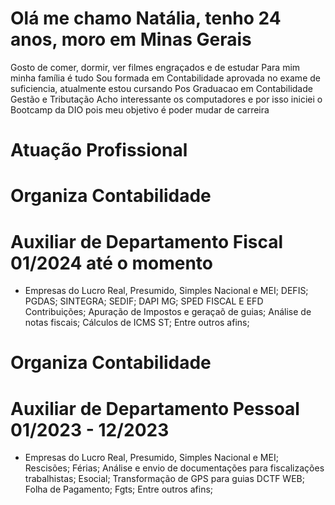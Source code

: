 # Olá me chamo Natália, tenho 24 anos, moro em Minas Gerais
Gosto de comer, dormir, ver filmes engraçados e de estudar
Para mim minha família é tudo 
Sou formada em Contabilidade aprovada no exame de suficiencia, atualmente estou cursando Pos Graduacao em Contabilidade Gestão e Tributação
Acho interessante os computadores e por isso iniciei o Bootcamp da DIO pois meu objetivo é poder mudar de carreira
# Atuação Profissional
# Organiza Contabilidade
# Auxiliar de Departamento Fiscal 01/2024 até o momento
- Empresas do Lucro Real, Presumido, Simples Nacional e MEI;
DEFIS;
PGDAS;
SINTEGRA;
SEDIF;
DAPI MG;
SPED FISCAL E EFD Contribuições;
Apuração de Impostos e geraçaõ de guias;
Análise de notas fiscais;
Cálculos de ICMS ST;
Entre outros afins;

# Organiza Contabilidade
# Auxiliar de Departamento Pessoal 01/2023 - 12/2023
- Empresas do Lucro Real, Presumido, Simples Nacional e MEI;
Rescisões;
Férias;
Análise e envio de documentações para fiscalizações trabalhistas;
Esocial;
Transformação de GPS para guias DCTF WEB;
Folha de Pagamento;
Fgts;
Entre outros afins;
